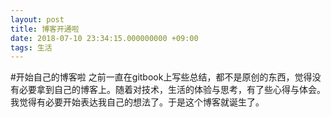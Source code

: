 ```yaml
---
layout: post
title: 博客开通啦
date: 2018-07-10 23:34:15.000000000 +09:00
tags: 生活
---
```


#开始自己的博客啦
之前一直在gitbook上写些总结，都不是原创的东西，觉得没有必要拿到自己的博客上。随着对技术，生活的体验与思考，有了些心得与体会。我觉得有必要开始表达我自己的想法了。于是这个博客就诞生了。

